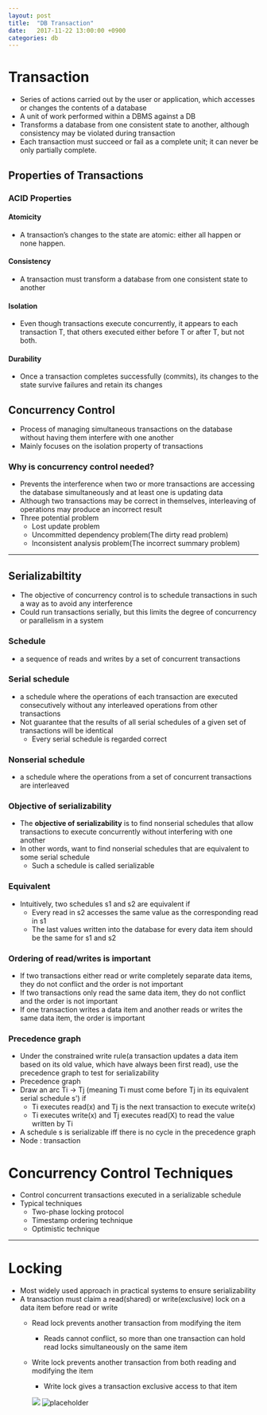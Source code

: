 ```yaml
---
layout: post
title:  "DB Transaction"
date:   2017-11-22 13:00:00 +0900
categories: db
---
```


# Transaction

- Series of actions carried out by the user or application, which accesses or changes the contents of a database
- A unit of work performed within a DBMS against a DB
- Transforms a database from one consistent state to another, although consistency may be violated during transaction
- Each transaction must succeed or fail as a complete unit; it can never be only partially complete.

## Properties of Transactions


### ACID Properties

#### Atomicity
- A transaction’s changes to the state are atomic: either all happen or none happen.

#### Consistency
- A transaction must transform a database from one consistent state to another

#### Isolation
- Even though transactions execute concurrently, it appears to each transaction T, that others executed either before T or after T, but not both.

#### Durability
- Once a transaction completes successfully (commits), its changes to the state survive failures and retain its changes

## Concurrency Control

- Process of managing simultaneous transactions on the database without having them interfere with one another
- Mainly focuses on the isolation property of transactions

### Why is concurrency control needed?

- Prevents the interference when two or more transactions are accessing the database simultaneously and at least one is updating data
- Although two transactions may be correct in themselves, interleaving of operations may produce an incorrect result
- Three potential problem
  - Lost update problem
  - Uncommitted dependency problem(The dirty read problem)
  - Inconsistent analysis problem(The incorrect summary problem)

---

## Serializabiltity

- The objective of concurrency control is to schedule transactions in such a way as to avoid any interference
- Could run transactions serially, but this limits the degree of concurrency or parallelism in a system

### Schedule
- a sequence of reads and writes by a set of concurrent transactions

### Serial schedule
- a schedule where the operations of each transaction are executed consecutively without any interleaved operations from other transactions
- Not guarantee that the results of all serial schedules of a given set of transactions will be identical
  - Every serial schedule is regarded correct

### Nonserial schedule
- a schedule where the operations from a set of concurrent transactions are interleaved

### Objective of serializability
- The **objective of serializability** is to find nonserial schedules that allow transactions to execute concurrently without interfering with one another
- In other words, want to find nonserial schedules that are equivalent to some serial schedule
  - Such a schedule is called serializable

### Equivalent
- Intuitively, two schedules s1 and s2 are equivalent if
  - Every read in s2 accesses the same value as the corresponding read in s1
  - The last values written into the database for every data item should be the same for s1 and s2

### Ordering of read/writes is important

- If two transactions either read or write completely separate data items, they do not conflict and the order is not important
- If two transactions only read the same data item, they do not conflict and the order is not important
- If one transaction writes a data item and another reads or writes the same data item, the order is important

### Precedence graph
- Under the constrained write rule(a transaction updates a data item based on its old value, which have always been first read), use the precedence graph to test for serializability
- Precedence graph
- Draw an arc Ti -> Tj (meaning Ti must come before Tj in its equivalent serial schedule s') if
  - Ti executes read(x) and Tj is the next transaction to execute write(x)
  - Ti executes write(x) and Tj executes read(X) to read the value written by Ti
- A schedule s is serializable iff there is no cycle in the precedence graph
- Node : transaction

# Concurrency Control Techniques

- Control concurrent transactions executed in a serializable schedule
- Typical techniques
  - Two-phase locking protocol
  - Timestamp ordering technique
  - Optimistic technique

---

# Locking
- Most widely used approach in practical systems to ensure serializability
- A transaction must claim a read(shared) or write(exclusive) lock on a data item before read or write
  - Read lock prevents another transaction from modifying the item
    - Reads cannot conflict, so more than one transaction can hold read locks simultaneously on the same item
  - Write lock prevents another transaction from both reading and modifying the item
    - Write lock gives a transaction exclusive access to that item


    ![](http://www.trilliwon.com/blog/images/Lock_compatibility_matrix.png)
    ![placeholder](http://www.trilliwon.com/blog/images/Lock_compatibility_matrix.png/400x200 "Small example image")
